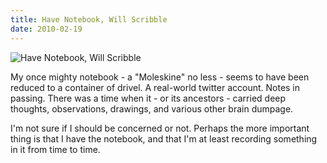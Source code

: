 ```yaml
---
title: Have Notebook, Will Scribble
date: 2010-02-19
---
```


![Have Notebook, Will Scribble](https://source.unsplash.com/jpkvklXwt98/1600x900)

My once mighty notebook - a "Moleskine" no less - seems to have been reduced to a container of drivel. A real-world twitter account. Notes in passing. There was a time when it - or its ancestors - carried deep thoughts, observations, drawings, and various other brain dumpage.

I'm not sure if I should be concerned or not. Perhaps the more important thing is that I have the notebook, and that I'm at least recording something in it from time to time.